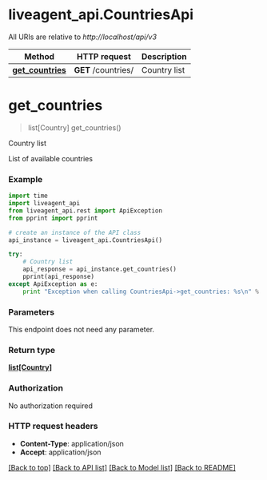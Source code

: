 # liveagent_api.CountriesApi

All URIs are relative to *http://localhost/api/v3*

Method | HTTP request | Description
------------- | ------------- | -------------
[**get_countries**](CountriesApi.md#get_countries) | **GET** /countries/ | Country list


# **get_countries**
> list[Country] get_countries()

Country list

List of available countries

### Example 
```python
import time
import liveagent_api
from liveagent_api.rest import ApiException
from pprint import pprint

# create an instance of the API class
api_instance = liveagent_api.CountriesApi()

try: 
    # Country list
    api_response = api_instance.get_countries()
    pprint(api_response)
except ApiException as e:
    print "Exception when calling CountriesApi->get_countries: %s\n" % e
```

### Parameters
This endpoint does not need any parameter.

### Return type

[**list[Country]**](Country.md)

### Authorization

No authorization required

### HTTP request headers

 - **Content-Type**: application/json
 - **Accept**: application/json

[[Back to top]](#) [[Back to API list]](../README.md#documentation-for-api-endpoints) [[Back to Model list]](../README.md#documentation-for-models) [[Back to README]](../README.md)

